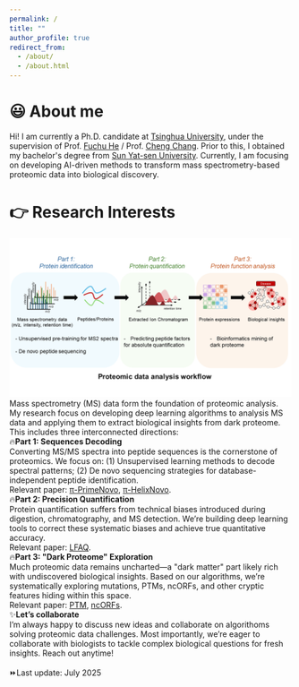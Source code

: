 ```yaml
---
permalink: /
title: ""
author_profile: true
redirect_from: 
  - /about/
  - /about.html
---
```

# &#128515; About me
Hi! I am currently a Ph.D. candidate at [Tsinghua University](https://life.tsinghua.edu.cn/), under the supervision of Prof. [Fuchu He](https://pi-hub.org.cn/news/show_who_scientific_info/91) / Prof. [Cheng Chang](https://i-share.ncpsb.org.cn/genee/post/167). Prior to this, I obtained my bachelor's degree from [Sun Yat-sen University](https://lifesciences.sysu.edu.cn/). Currently, I am focusing on developing AI-driven methods to transform mass spectrometry-based proteomic data into biological discovery.<br> 

# &#128073; Research Interests
![photo](../images/MyResearch.png)
Mass spectrometry (MS) data form the foundation of proteomic analysis. My research focus on developing deep learning algorithms to analysis MS data and applying them to extract biological insights from dark proteome. This includes three interconnected directions:<br>
&#128293;__Part 1: Sequences Decoding__<br>
Converting MS/MS spectra into peptide sequences is the cornerstone of proteomics. We focus on: (1) Unsupervised learning methods to decode spectral patterns; (2) De novo sequencing strategies for database-independent peptide identification.<br>
Relevant paper: [π-PrimeNovo](https://www.nature.com/articles/s41467-024-55021-3), [π-HelixNovo](https://academic.oup.com/bib/article/25/2/bbae021/7604886).<br>
&#128293;__Part 2: Precision Quantification__<br>
Protein quantification suffers from technical biases introduced during digestion, chromatography, and MS detection. We’re building deep learning tools to correct these systematic biases and achieve true quantitative accuracy.<br>
Relevant paper: [LFAQ](https://pubs.acs.org/doi/10.1021/acs.analchem.8b03267).<br>
&#128293;__Part 3: "Dark Proteome" Exploration__<br>
Much proteomic data remains uncharted—a "dark matter" part likely rich with undiscovered biological insights. Based on our algorithms, we’re systematically exploring mutations, PTMs, ncORFs, and other cryptic features hiding within this space.<br>
Relevant paper: [PTM](https://www.nature.com/articles/nbt.3287), [ncORFs](https://www.nature.com/articles/nrm.2017.58).<br>
&#10024;__Let’s collaborate__<br>
I’m always happy to discuss new ideas and collaborate on algorithoms solving proteomic data challenges. Most importantly, we’re eager to collaborate with biologists to tackle complex biological questions for fresh insights. Reach out anytime! <br>
<br>
&#9193;Last update: July 2025
